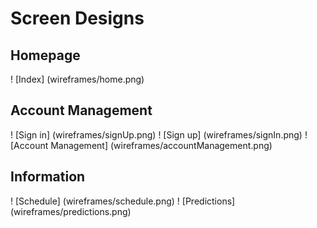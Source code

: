 # Screen Designs

## Homepage
! [Index] (wireframes/home.png)

## Account Management
! [Sign in] (wireframes/signUp.png)
! [Sign up] (wireframes/signIn.png)
! [Account Management] (wireframes/accountManagement.png)

## Information
! [Schedule] (wireframes/schedule.png)
! [Predictions] (wireframes/predictions.png)